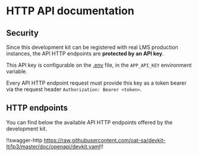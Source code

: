 # HTTP API documentation

## Security

Since this development kit can be registered with real LMS production instances, the API HTTP endpoints are **protected by an API key**.

This API key is configurable on the [.env](https://github.com/oat-sa/devkit-lti1p3/blob/master/.env) file, in the `APP_API_KEY` environment variable.

Every API HTTP endpoint request must provide this key as a token bearer via the request header `Authorization: Bearer <token>`.

## HTTP endpoints

You can find below the available API HTTP endpoints offered by the development kit.

!!swagger-http https://raw.githubusercontent.com/oat-sa/devkit-lti1p3/master/doc/openapi/devkit.yaml!!